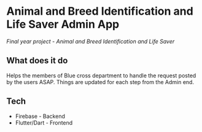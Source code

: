 # Animal and Breed Identification and Life Saver Admin App

_Final year project - Animal and Breed Identification and Life Saver_

## What does it do
Helps the members of Blue cross department to handle the request posted by the users ASAP.
Things are updated for each step from the Admin end.

## Tech
- Firebase - Backend
- Flutter/Dart - Frontend
